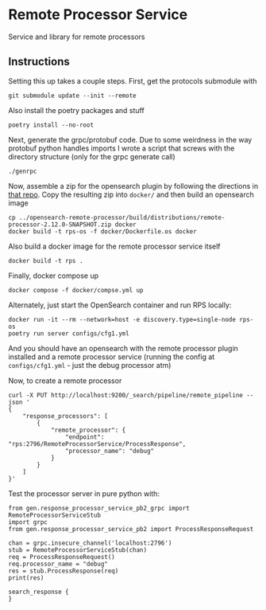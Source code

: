 # Remote Processor Service
Service and library for remote processors

## Instructions 
Setting this up takes a couple steps. First, get the protocols submodule with
```
git submodule update --init --remote
```

Also install the poetry packages and stuff
```
poetry install --no-root
```

Next, generate the grpc/protobuf code. Due to some weirdness in the way protobuf python handles imports I wrote a script that screws with the directory structure (only for the grpc generate call)
```
./genrpc
```

Now, assemble a zip for the opensearch plugin by following the directions in [that repo](https://github.com/aryn-ai/opensearch-remote-processor). Copy the resulting zip into `docker/` and then build an opensearch image
```
cp ../opensearch-remote-processor/build/distributions/remote-processor-2.12.0-SNAPSHOT.zip docker
docker build -t rps-os -f docker/Dockerfile.os docker
```

Also build a docker image for the remote processor service itself
```
docker build -t rps .
```

Finally, docker compose up
```
docker compose -f docker/compse.yml up
```
Alternately, just start the OpenSearch container and run RPS locally:
```
docker run -it --rm --network=host -e discovery.type=single-node rps-os
poetry run server configs/cfg1.yml
```

And you should have an opensearch with the remote processor plugin installed and a remote processor service (running the config at `configs/cfg1.yml` - just the debug processor atm)

Now, to create a remote processor
```
curl -X PUT http://localhost:9200/_search/pipeline/remote_pipeline --json '
{
    "response_processors": [
        {
            "remote_processor": {
                "endpoint": "rps:2796/RemoteProcessorService/ProcessResponse",
                "processor_name": "debug"
            }
        }
    ]
}'
```

Test the processor server in pure python with:
```
from gen.response_processor_service_pb2_grpc import RemoteProcessorServiceStub
import grpc
from gen.response_processor_service_pb2 import ProcessResponseRequest

chan = grpc.insecure_channel('localhost:2796')
stub = RemoteProcessorServiceStub(chan)
req = ProcessResponseRequest()
req.processor_name = "debug"
res = stub.ProcessResponse(req)
print(res)
```
```
search_response {
}
```